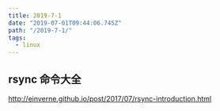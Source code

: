 ```yaml
---
title: 2019-7-1
date: "2019-07-01T09:44:06.745Z"
path: "/2019-7-1/"
tags:
  - linux
---
```


## rsync 命令大全

http://einverne.github.io/post/2017/07/rsync-introduction.html
